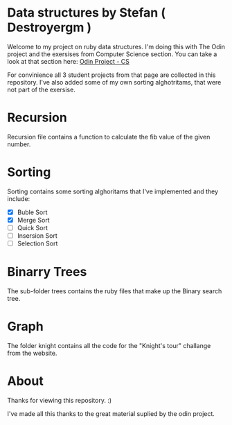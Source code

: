 # Data structures by Stefan ( Destroyergm )
Welcome to my project on ruby data structures. I'm doing this with The Odin project and the exersises from Computer Science section. You can take a look at that section here: [Odin Project - CS](http://www.theodinproject.com/ruby-programming/data-structures-and-algorithms)

For convinience all 3 student projects from that page are collected in this repository.
I've also added some of my own sorting alghotritams, that were not part of the exersise.

# Recursion
Recursion file contains a function to calculate the fib value of the given number.

# Sorting
Sorting contains some sorting alghoritams that I've implemented and they include:
 - [x] Buble Sort
 - [x] Merge Sort
 - [ ] Quick Sort 
 - [ ] Insersion Sort
 - [ ] Selection Sort

# Binarry Trees
The sub-folder trees contains the ruby files that make up the Binary search tree.

# Graph
The folder knight contains all the code for the "Knight's tour" challange from the website.

# About
Thanks for viewing this repository. :)

I've made all this thanks to the great material suplied by the odin project.
